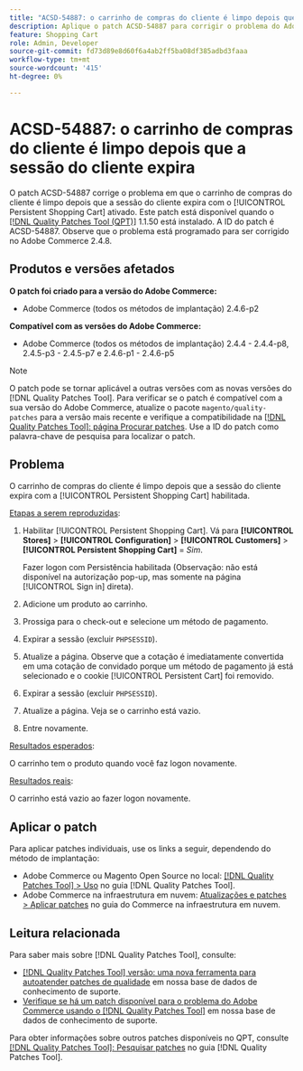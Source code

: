 ```yaml
---
title: "ACSD-54887: o carrinho de compras do cliente é limpo depois que a sessão do cliente expira"
description: Aplique o patch ACSD-54887 para corrigir o problema do Adobe Commerce em que o carrinho de compras do cliente é limpo depois que a sessão do cliente expira com o [!UICONTROL Persistent Shopping Cart] ativado.
feature: Shopping Cart
role: Admin, Developer
source-git-commit: fd73d89e8d60f6a4ab2ff5ba08df385adbd3faaa
workflow-type: tm+mt
source-wordcount: '415'
ht-degree: 0%

---
```



# ACSD-54887: o carrinho de compras do cliente é limpo depois que a sessão do cliente expira

O patch ACSD-54887 corrige o problema em que o carrinho de compras do cliente é limpo depois que a sessão do cliente expira com o [!UICONTROL Persistent Shopping Cart] ativado. Este patch está disponível quando o [[!DNL Quality Patches Tool (QPT)]](/help/announcements/adobe-commerce-announcements/magento-quality-patches-released-new-tool-to-self-serve-quality-patches.md) 1.1.50 está instalado. A ID do patch é ACSD-54887. Observe que o problema está programado para ser corrigido no Adobe Commerce 2.4.8.

## Produtos e versões afetados

**O patch foi criado para a versão do Adobe Commerce:**

* Adobe Commerce (todos os métodos de implantação) 2.4.6-p2

**Compatível com as versões do Adobe Commerce:**

* Adobe Commerce (todos os métodos de implantação) 2.4.4 - 2.4.4-p8, 2.4.5-p3 - 2.4.5-p7 e 2.4.6-p1 - 2.4.6-p5

>[!NOTE]
>
>O patch pode se tornar aplicável a outras versões com as novas versões do [!DNL Quality Patches Tool]. Para verificar se o patch é compatível com a sua versão do Adobe Commerce, atualize o pacote `magento/quality-patches` para a versão mais recente e verifique a compatibilidade na [[!DNL Quality Patches Tool]: página Procurar patches](https://experienceleague.adobe.com/tools/commerce-quality-patches/index.html). Use a ID do patch como palavra-chave de pesquisa para localizar o patch.

## Problema

O carrinho de compras do cliente é limpo depois que a sessão do cliente expira com a [!UICONTROL Persistent Shopping Cart] habilitada.

<u>Etapas a serem reproduzidas</u>:

1. Habilitar [!UICONTROL Persistent Shopping Cart]. Vá para **[!UICONTROL Stores]** > **[!UICONTROL Configuration]** > **[!UICONTROL Customers]** > **[!UICONTROL Persistent Shopping Cart]** = *Sim*.

   Fazer logon com Persistência habilitada (Observação: não está disponível na autorização pop-up, mas somente na página [!UICONTROL Sign in] direta).

1. Adicione um produto ao carrinho.
1. Prossiga para o check-out e selecione um método de pagamento.
1. Expirar a sessão (excluir `PHPSESSID`).
1. Atualize a página. Observe que a cotação é imediatamente convertida em uma cotação de convidado porque um método de pagamento já está selecionado e o cookie [!UICONTROL Persistent Cart] foi removido.
1. Expirar a sessão (excluir `PHPSESSID`).
1. Atualize a página. Veja se o carrinho está vazio.
1. Entre novamente.

<u>Resultados esperados</u>:

O carrinho tem o produto quando você faz logon novamente.

<u>Resultados reais</u>:

O carrinho está vazio ao fazer logon novamente.

## Aplicar o patch

Para aplicar patches individuais, use os links a seguir, dependendo do método de implantação:

* Adobe Commerce ou Magento Open Source no local: [[!DNL Quality Patches Tool] > Uso](https://experienceleague.adobe.com/docs/commerce-operations/tools/quality-patches-tool/usage.html) no guia [!DNL Quality Patches Tool].
* Adobe Commerce na infraestrutura em nuvem: [Atualizações e patches > Aplicar patches](https://experienceleague.adobe.com/docs/commerce-cloud-service/user-guide/develop/upgrade/apply-patches.html) no guia do Commerce na infraestrutura em nuvem.

## Leitura relacionada

Para saber mais sobre [!DNL Quality Patches Tool], consulte:

* [[!DNL Quality Patches Tool] versão: uma nova ferramenta para autoatender patches de qualidade](/help/announcements/adobe-commerce-announcements/magento-quality-patches-released-new-tool-to-self-serve-quality-patches.md) em nossa base de dados de conhecimento de suporte.
* [Verifique se há um patch disponível para o problema do Adobe Commerce usando o [!DNL Quality Patches Tool]](/help/support-tools/patches-available-in-qpt-tool/check-patch-for-magento-issue-with-magento-quality-patches.md) em nossa base de dados de conhecimento de suporte.

Para obter informações sobre outros patches disponíveis no QPT, consulte [[!DNL Quality Patches Tool]: Pesquisar patches](https://experienceleague.adobe.com/tools/commerce-quality-patches/index.html) no guia [!DNL Quality Patches Tool].

